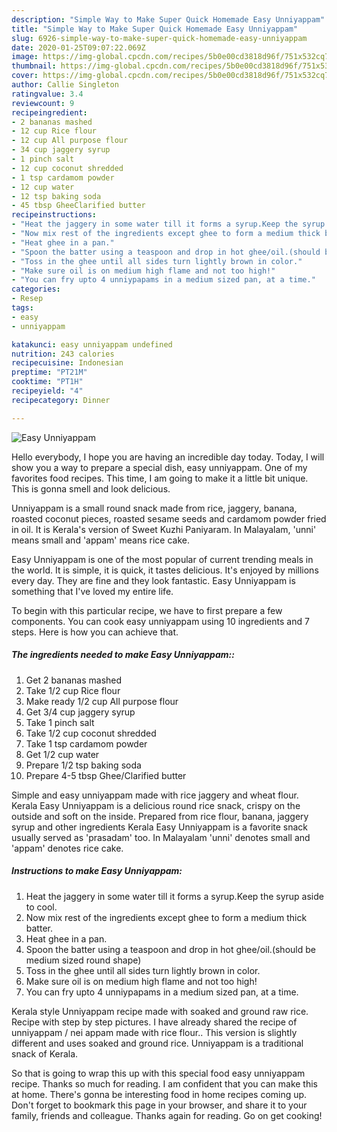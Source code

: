```yaml
---
description: "Simple Way to Make Super Quick Homemade Easy Unniyappam"
title: "Simple Way to Make Super Quick Homemade Easy Unniyappam"
slug: 6926-simple-way-to-make-super-quick-homemade-easy-unniyappam
date: 2020-01-25T09:07:22.069Z
image: https://img-global.cpcdn.com/recipes/5b0e00cd3818d96f/751x532cq70/easy-unniyappam-recipe-main-photo.jpg
thumbnail: https://img-global.cpcdn.com/recipes/5b0e00cd3818d96f/751x532cq70/easy-unniyappam-recipe-main-photo.jpg
cover: https://img-global.cpcdn.com/recipes/5b0e00cd3818d96f/751x532cq70/easy-unniyappam-recipe-main-photo.jpg
author: Callie Singleton
ratingvalue: 3.4
reviewcount: 9
recipeingredient:
- 2 bananas mashed
- 12 cup Rice flour
- 12 cup All purpose flour
- 34 cup jaggery syrup
- 1 pinch salt
- 12 cup coconut shredded
- 1 tsp cardamom powder
- 12 cup water
- 12 tsp baking soda
- 45 tbsp GheeClarified butter
recipeinstructions:
- "Heat the jaggery in some water till it forms a syrup.Keep the syrup aside to cool."
- "Now mix rest of the ingredients except ghee to form a medium thick batter."
- "Heat ghee in a pan."
- "Spoon the batter using a teaspoon and drop in hot ghee/oil.(should be medium sized round shape)"
- "Toss in the ghee until all sides turn lightly brown in color."
- "Make sure oil is on medium high flame and not too high!"
- "You can fry upto 4 unniypapams in a medium sized pan, at a time."
categories:
- Resep
tags:
- easy
- unniyappam

katakunci: easy unniyappam undefined
nutrition: 243 calories
recipecuisine: Indonesian
preptime: "PT21M"
cooktime: "PT1H"
recipeyield: "4"
recipecategory: Dinner

---
```



![Easy Unniyappam](https://img-global.cpcdn.com/recipes/5b0e00cd3818d96f/751x532cq70/easy-unniyappam-recipe-main-photo.jpg)

Hello everybody, I hope you are having an incredible day today. Today, I will show you a way to prepare a special dish, easy unniyappam. One of my favorites food recipes. This time, I am going to make it a little bit unique. This is gonna smell and look delicious.

Unniyappam is a small round snack made from rice, jaggery, banana, roasted coconut pieces, roasted sesame seeds and cardamom powder fried in oil. It is Kerala&#39;s version of Sweet Kuzhi Paniyaram. In Malayalam, &#39;unni&#39; means small and &#39;appam&#39; means rice cake.

Easy Unniyappam is one of the most popular of current trending meals in the world. It is simple, it is quick, it tastes delicious. It's enjoyed by millions every day. They are fine and they look fantastic. Easy Unniyappam is something that I've loved my entire life.


To begin with this particular recipe, we have to first prepare a few components. You can cook easy unniyappam using 10 ingredients and 7 steps. Here is how you can achieve that.

##### The ingredients needed to make Easy Unniyappam::

1. Get 2 bananas mashed
1. Take 1/2 cup Rice flour
1. Make ready 1/2 cup All purpose flour
1. Get 3/4 cup jaggery syrup
1. Take 1 pinch salt
1. Take 1/2 cup coconut shredded
1. Take 1 tsp cardamom powder
1. Get 1/2 cup water
1. Prepare 1/2 tsp baking soda
1. Prepare 4-5 tbsp Ghee/Clarified butter


Simple and easy unniyappam made with rice jaggery and wheat flour. Kerala Easy Unniyappam is a delicious round rice snack, crispy on the outside and soft on the inside. Prepared from rice flour, banana, jaggery syrup and other ingredients Kerala Easy Unniyappam is a favorite snack usually served as &#39;prasadam&#39; too. In Malayalam &#39;unni&#39; denotes small and &#39;appam&#39; denotes rice cake. 

##### Instructions to make Easy Unniyappam:

1. Heat the jaggery in some water till it forms a syrup.Keep the syrup aside to cool.
1. Now mix rest of the ingredients except ghee to form a medium thick batter.
1. Heat ghee in a pan.
1. Spoon the batter using a teaspoon and drop in hot ghee/oil.(should be medium sized round shape)
1. Toss in the ghee until all sides turn lightly brown in color.
1. Make sure oil is on medium high flame and not too high!
1. You can fry upto 4 unniypapams in a medium sized pan, at a time.


Kerala style Unniyappam recipe made with soaked and ground raw rice. Recipe with step by step pictures. I have already shared the recipe of unniyappam / nei appam made with rice flour.. This version is slightly different and uses soaked and ground rice. Unniyappam is a traditional snack of Kerala. 

So that is going to wrap this up with this special food easy unniyappam recipe. Thanks so much for reading. I am confident that you can make this at home. There's gonna be interesting food in home recipes coming up. Don't forget to bookmark this page in your browser, and share it to your family, friends and colleague. Thanks again for reading. Go on get cooking!
